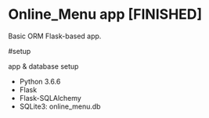 # Online_Menu app [FINISHED]

Basic ORM Flask-based app.

#setup

app & database setup

* Python 3.6.6
* Flask
* Flask-SQLAlchemy
* SQLite3: online_menu.db


